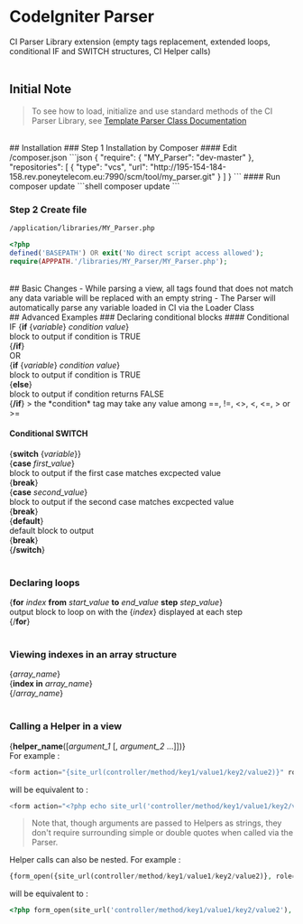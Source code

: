# CodeIgniter Parser
CI Parser Library extension (empty tags replacement, extended loops, conditional IF and SWITCH structures, CI Helper calls)
<br>
<br>
## Initial Note
> To see how to load, initialize and use standard methods of the CI Parser Library, see [Template Parser Class Documentation](http://www.codeigniter.com/user_guide/libraries/parser.html)

<br>
## Installation
### Step 1 Installation by Composer
#### Edit /composer.json
```json
{
    "require": {
        "MY_Parser": "dev-master"
    },
    "repositories": [
        {
            "type": "vcs",
            "url":  "http://195-154-184-158.rev.poneytelecom.eu:7990/scm/tool/my_parser.git"
        }
    ]
}
```
#### Run composer update
```shell
composer update
```

### Step 2 Create file
```txt
/application/libraries/MY_Parser.php
```
```php
<?php
defined('BASEPATH') OR exit('No direct script access allowed');
require(APPPATH.'/libraries/MY_Parser/MY_Parser.php');
```

<br>
## Basic Changes
- While parsing a view, all tags found that does not match any data variable will be replaced with an empty string
- The Parser will automatically parse any variable loaded in CI via the Loader Class

<br>
## Advanced Examples
### Declaring conditional blocks
#### Conditional IF
{<b>if</b> {<i>variable</i>} <i>condition</i> <i>value</i>}<br>
block to output if condition is TRUE<br>
{<b>/if</b>}
<br>
OR
<br>
{<b>if</b> {<i>variable</i>} <i>condition</i> <i>value</i>}<br>
block to output if condition is TRUE<br>
{<b>else</b>}<br>
block to output if condition returns FALSE<br>
{<b>/if</b>}
> the *condition* tag may take any value among ==, !=, <>, <, <=, > or >=

#### Conditional SWITCH
{<b>switch</b> {<i>variable</i>}}<br>
{<b>case</b> <i>first_value</i>}<br>
block to output if the first case matches excpected value<br>
{<b>break</b>}<br>
{<b>case</b> <i>second_value</i>}<br>
block to output if the second case matches excpected value<br>
{<b>break</b>}<br>
{<b>default</b>}<br>
default block to output<br>
{<b>break</b>}<br>
{<b>/switch</b>}
<br>
<br>
### Declaring loops
{<b>for</b> <i>index</i> <b>from</b> <i>start_value</i> <b>to</b> <i>end_value</i> <b>step</b> <i>step_value</i>}<br>
output block to loop on with the {<i>index</i>} displayed at each step<br>
{/<b>for</b>}
<br>
<br>
### Viewing indexes in an array structure
{<i>array_name</i>}<br>
{<b>index in</b> <i>array_name</i>}<br>
{/<i>array_name</i>}
<br>
<br>
### Calling a Helper in a view
{<b>helper_name</b>([<i>argument_1</i> [, <i>argument_2</i> ...]])}
<br>
For example :

```php
<form action="{site_url(controller/method/key1/value1/key2/value2)}" role="form" class="form-inline">
```

will be equivalent to :

```php
<form action="<?php echo site_url('controller/method/key1/value1/key2/value2'); ?>" role="form" class="form-inline">
```

> Note that, though arguments are passed to Helpers as strings, they don't require surrounding simple or double quotes when called via the Parser.

Helper calls can also be nested. For example :

```php
{form_open({site_url(controller/method/key1/value1/key2/value2)}, role="form" class="form-inline")}
```

will be equivalent to :

```php
<?php form_open(site_url('controller/method/key1/value1/key2/value2'), 'role="form" class="form-inline"'); ?>
```
